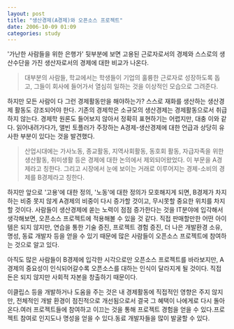 ```yaml
---
layout: post
title: "생산경제(A경제)와 오픈소스 프로젝트"
date: 2006-10-09 01:09
categories: study
---
```


'가난한 사람들을 위한 은행가' 뒷부분에 보면 고용된 근로자로서의 경제와 스스로의 생산수단을 가진 생산자로서의 경제에 대한 비교가 나온다. 

> 대부분의 사람들, 학교에서는 학생들이 기업의 훌륭한 근로자로 성장하도록 돕고, 그들이 회사에 들어가서 열심히 일하는 것을 이상적인 모습으로 그려준다.

하지만 모든 사람이 다 그런 경제활동만을 해야하는가? 스스로 재화를 생산하는 생산경제 활동도 강조되어야 한다. 기존의 경제학은 소규모의 생산경제는 경제활동으로서 취급하지 않는다. 
경제학 원론도 들어보지 않아서 정확히 표현하기는 어렵지만, 대충 이와 같다. 읽어내려가다가, 앨빈 토플러가 주장하는 A경제-생산경제에 대한 언급과 상당히 유사한 부분이 있다는 것을 발견했다.

> 산업시대에는 가사노동, 종교활동, 지역사회활동, 동호회 활동, 자급자족을 위한 생산활동, 취미생활 등은 경제에 대한 논의에서 제외되어왔었다. 이 부문을 A경제라고 칭한다. 그리고 시장에서 눈에 보이는 거래로 이루어지는 경제-소비의 경제를 B경제라고 칭한다.

하지만 앞으로 '고용'에 대한 정의, '노동'에 대한 정의가 모호해지게 되면, B경제가 차지하는 비중 못지 않게 A경제의 비중이 다시 증가할 것이고, 무시못할 중요한 위치를 차지할 것이다.
사람들이 생산경제에 쏟는 노력이 점점 증가한다는 것을 IT분야에 입각해서 생각해보면, 오픈소스 프로젝트에 적용해볼 수 있을 것 같다. 직접 판매할만한 어떤 아이템은 되지 않지만, 연습을 통한 기술 증진, 프로젝트 경험 증진, 더 나은 개발환경 소유, 명성, 동료 개발자 등을 얻을 수 있기 때문에 많은 사람들이 오픈소스 프로젝트에 참여하는 것으로 알고 있다.

아직도 많은 사람들이 B경제에 입각한 시각으로만 오픈소스 프로젝트를 바라보지만, A경제의 중요성이 인식되어갈수록 오픈소스를 대하는 인식이 달라지게 될 것이다. 직접 돈은 되지 않지만 사회적 자본을 창출하기 때문이다.

이클립스 등을 개발하거나 도움을 주는 것은 내 경제활동에 직접적인 영향은 주지 않지만, 전체적인 개발 환경이 점진적으로 개선됨으로서 결국 그 혜택이 나에게로 다시 돌아온다.여러 프로젝트들에 참여하고 이끄는 것을 통해 프로젝트 경험을 얻을 수 있다.프로젝트 참여로 인지도나 명성을 얻을 수 있다.동료 개발자들을 많이 발굴할 수 있다.

       

